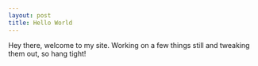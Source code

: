```yaml
---
layout: post
title: Hello World
---
```


Hey there, welcome to my site. Working on a few things still and tweaking them out, so hang tight!
